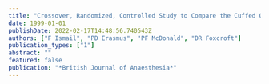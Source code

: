 ```yaml
---
title: "Crossover, Randomized, Controlled Study to Compare the Cuffed Oropharyngeal Airway (COPA) and the Laryngeal Mask Airway (LMA) for Establishing an Airway by Non-Anaesthetists"
date: 1999-01-01
publishDate: 2022-02-17T14:48:56.740543Z
authors: ["F Ismail", "PD Erasmus", "PF McDonald", "DR Foxcroft"]
publication_types: ["1"]
abstract: ""
featured: false
publication: "*British Journal of Anaesthesia*"
---
```


